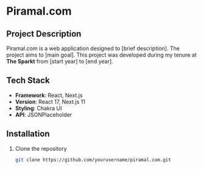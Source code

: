 # Piramal.com

## Project Description

Piramal.com is a web application designed to [brief description]. The project aims to [main goal]. This project was developed during my tenure at **The Sparkt** from [start year] to [end year].

## Tech Stack

- **Framework**: React, Next.js
- **Version**: React 17, Next.js 11
- **Styling**: Chakra UI
- **API**: JSONPlaceholder

## Installation

1. Clone the repository
   ```sh
   git clone https://github.com/yourusername/piramal.com.git
